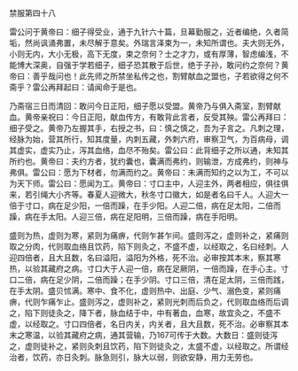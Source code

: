 禁服第四十八

雷公问于黄帝曰：细子得受业，通于九针六十篇，旦幕勤服之，近者编绝，久者简垢，然尚讽涌弗置，未尽解于意矣。外瑞言泽束为一，未知所谓也。夫大则无外，小则无内，大小无极，高下无度，束之奈何？士之才力，或有厚薄，智虑编浅，不能博大深奥，自强于学若细子，细子恐其散于后世，绝于子孙，敢问约之奈何？黄帝曰：善乎哉问也！此先师之所禁坐私传之也，割臂献血之盟也，子若欲得之何不斋乎？雷公再拜起曰：请闻命于是也。

乃斋宿三日而清回：敢问今日正阳，细子愿以受盟。黄帝乃与俱入斋室，割臂献血。黄帝亲祝曰：今日正阳，献血传方，有敢背此言者，反受其殃。雷公再拜曰：细子受之。黄帝乃左握其手，右授之书，曰：慎之慎之，吾为子言之。凡刺之理，经脉为始，营其所行，知其度量，内刺五藏，外刺六府，审察卫气，为百病母，调其虚实，虚实乃止，泻其血络，血尽不殆矣。雷公曰：此背细子之所以通，未知其所约也。黄帝曰：夫约方者，犹约囊也，囊满而弗约，则输泄，方成弗约，则神与弗俱。雷公曰：愿为下材者，勿满而约之。黄帝曰：未满而知约之以为工，不可以为天下师。雷公曰：愿闻为工。黄帝曰：寸口主中，人迎主外，两者相应，俱往俱来，若引绳大小齐等。春夏人迎微大，秋冬寸口徽大，如是者名曰千人。人迎大一倍于寸口，病在足少阳，一倍而躁，在手少阳。人迎二倍，病在足太阳，二倍而躁，病在手太阳。人迎三倍，病在足阳明，三倍而躁，病在手阳明。

盛则为热，虚则为寒，紧则为痛痹，代则乍甚乍间。盛则泻之，虚则补之，紧痛则取之分肉，代则取血络且饮药，陷下则灸之，不盛不虚，以经取之，名曰经刺。人迎四倍者，且大且数，名曰溢阳，溢阳为外格，死不治。必审按其本末，察其寒热，以验其藏府之病。寸口大于人迎一倍，病在足厥阴，一倍而躁，在手心主。寸口二倍，病在足少阴，二倍而躁；在手少阴。寸口三倍，清在足太阴，三倍而践，在手太阴。盛贝怵满。寒中、食不化，虚则热中、出庭、少气、溺色变，紧则痛痹，代则乍痛乍止。盛则泻之，虚则补之，紧则光刺而后负之，代则取血络而后调之，陷下则徒灸之，降下者，脉血结于中，中有著血，血寒，故宜灸之，不盛不虚，以经取之。寸口四倍者，名日内关，内关者，且大且数，死不治。必审察其本末之寒温，以验其藏府之病，通其营输，乃167可传于大数。大数日：盛则徒泻之，虚则徒补之，紧则灸刺且饮药，陷下则徒灸之，太盛不虚，以经取之。所谓经治者，饮药，亦日灸刺。脉急则引，脉大以弱，则欲安静，用力无劳也。

